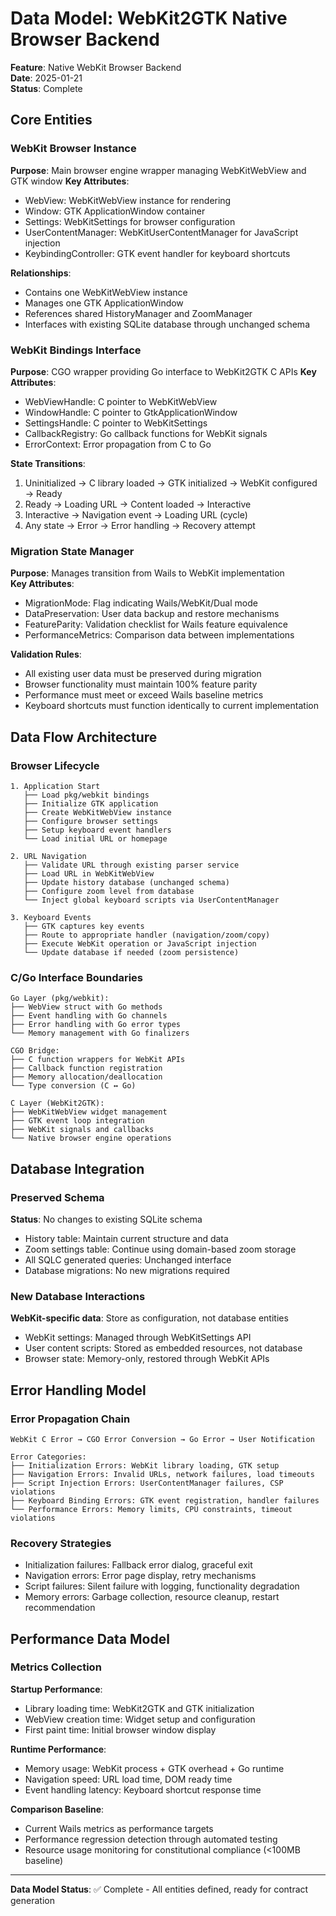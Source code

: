 # Data Model: WebKit2GTK Native Browser Backend

**Feature**: Native WebKit Browser Backend  
**Date**: 2025-01-21  
**Status**: Complete

## Core Entities

### WebKit Browser Instance
**Purpose**: Main browser engine wrapper managing WebKitWebView and GTK window
**Key Attributes**:
- WebView: WebKitWebView instance for rendering
- Window: GTK ApplicationWindow container  
- Settings: WebKitSettings for browser configuration
- UserContentManager: WebKitUserContentManager for JavaScript injection
- KeybindingController: GTK event handler for keyboard shortcuts

**Relationships**:
- Contains one WebKitWebView instance
- Manages one GTK ApplicationWindow
- References shared HistoryManager and ZoomManager
- Interfaces with existing SQLite database through unchanged schema

### WebKit Bindings Interface  
**Purpose**: CGO wrapper providing Go interface to WebKit2GTK C APIs
**Key Attributes**:
- WebViewHandle: C pointer to WebKitWebView
- WindowHandle: C pointer to GtkApplicationWindow
- SettingsHandle: C pointer to WebKitSettings  
- CallbackRegistry: Go callback functions for WebKit signals
- ErrorContext: Error propagation from C to Go

**State Transitions**:
1. Uninitialized → C library loaded → GTK initialized → WebKit configured → Ready
2. Ready → Loading URL → Content loaded → Interactive
3. Interactive → Navigation event → Loading URL (cycle)
4. Any state → Error → Error handling → Recovery attempt

### Migration State Manager
**Purpose**: Manages transition from Wails to WebKit implementation  
**Key Attributes**:
- MigrationMode: Flag indicating Wails/WebKit/Dual mode
- DataPreservation: User data backup and restore mechanisms
- FeatureParity: Validation checklist for Wails feature equivalence
- PerformanceMetrics: Comparison data between implementations

**Validation Rules**:
- All existing user data must be preserved during migration
- Browser functionality must maintain 100% feature parity
- Performance must meet or exceed Wails baseline metrics
- Keyboard shortcuts must function identically to current implementation

## Data Flow Architecture

### Browser Lifecycle
```
1. Application Start
   ├── Load pkg/webkit bindings
   ├── Initialize GTK application
   ├── Create WebKitWebView instance  
   ├── Configure browser settings
   ├── Setup keyboard event handlers
   └── Load initial URL or homepage

2. URL Navigation  
   ├── Validate URL through existing parser service
   ├── Load URL in WebKitWebView
   ├── Update history database (unchanged schema)
   ├── Configure zoom level from database
   └── Inject global keyboard scripts via UserContentManager

3. Keyboard Events
   ├── GTK captures key events
   ├── Route to appropriate handler (navigation/zoom/copy)
   ├── Execute WebKit operation or JavaScript injection
   └── Update database if needed (zoom persistence)
```

### C/Go Interface Boundaries
```
Go Layer (pkg/webkit):
├── WebView struct with Go methods
├── Event handling with Go channels  
├── Error handling with Go error types
└── Memory management with Go finalizers

CGO Bridge:
├── C function wrappers for WebKit APIs
├── Callback function registration
├── Memory allocation/deallocation
└── Type conversion (C ↔ Go)

C Layer (WebKit2GTK):
├── WebKitWebView widget management
├── GTK event loop integration
├── WebKit signals and callbacks
└── Native browser engine operations
```

## Database Integration

### Preserved Schema
**Status**: No changes to existing SQLite schema
- History table: Maintain current structure and data
- Zoom settings table: Continue using domain-based zoom storage  
- All SQLC generated queries: Unchanged interface
- Database migrations: No new migrations required

### New Database Interactions
**WebKit-specific data**: Store as configuration, not database entities
- WebKit settings: Managed through WebKitSettings API
- User content scripts: Stored as embedded resources, not database
- Browser state: Memory-only, restored through WebKit APIs

## Error Handling Model

### Error Propagation Chain
```
WebKit C Error → CGO Error Conversion → Go Error → User Notification

Error Categories:
├── Initialization Errors: WebKit library loading, GTK setup
├── Navigation Errors: Invalid URLs, network failures, load timeouts
├── Script Injection Errors: UserContentManager failures, CSP violations  
├── Keyboard Binding Errors: GTK event registration, handler failures
└── Performance Errors: Memory limits, CPU constraints, timeout violations
```

### Recovery Strategies
- Initialization failures: Fallback error dialog, graceful exit
- Navigation errors: Error page display, retry mechanisms
- Script failures: Silent failure with logging, functionality degradation
- Memory errors: Garbage collection, resource cleanup, restart recommendation

## Performance Data Model

### Metrics Collection
**Startup Performance**:
- Library loading time: WebKit2GTK and GTK initialization
- WebView creation time: Widget setup and configuration
- First paint time: Initial browser window display

**Runtime Performance**:  
- Memory usage: WebKit process + GTK overhead + Go runtime
- Navigation speed: URL load time, DOM ready time
- Event handling latency: Keyboard shortcut response time

**Comparison Baseline**:
- Current Wails metrics as performance targets
- Performance regression detection through automated testing
- Resource usage monitoring for constitutional compliance (<100MB baseline)

---

**Data Model Status**: ✅ Complete - All entities defined, ready for contract generation